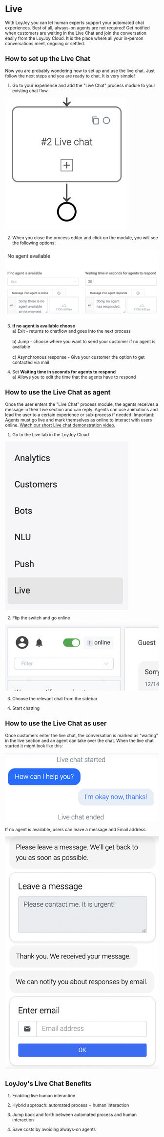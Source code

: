 # Live 

With LoyJoy you can let human experts support your automated chat experiences. Best of all, always-on agents are not required! Get notified when customers are waiting in the Live Chat and join the conversation easily from the LoyJoy Cloud. It is the place where all your in-person conversations meet, ongoing or settled.

## How to set up the Live Chat

Now you are probably wondering how to set up and use the live chat. Just follow the next steps and you are ready to chat. It is very simple! 
 
1. Go to your experience and add the "Live Chat" process module to your existing chat flow

![Live module](live_module.png "Live module")


2. When you close the process editor and click on the module, you will see the following options:

![Live options](live_options.png "Live options")

3. <b>If no agent is available choose</b> 
<br>a) Exit - returns to chatflow and goes into the next process</br> 
<br>b) Jump - choose where you want to send your customer if no agent is available</br> 
<br>c) Asynchronous response - Give your customer the option to get contacted via mail</br> 

4. Set <b>Waiting time in seconds for agents to respond</b> 
<br>a) Allows you to edit the time that the agents have to respond</br> 


## How to use the Live Chat as agent
Once the user enters the "Live Chat" process module, the agents receives a message in their Live section and can reply. Agents can use animations and lead the user to a certain experience or sub-process if needed. Important: Agents must go live and mark themselves as online to interact with users online.
[Watch our short Live chat demonstration video.](https://www.youtube.com/watch?v=FFMvH-iQWho)

1. Go to the Live tab in the LoyJoy Cloud

![Live sidebar](live_sidebar.png "Live sidebar")


2. Flip the switch and go online

![Live agent](live_agent_online.png "Live agent")

3. Choose the relevant chat from the sidebar

4. Start chatting

## How to use the Live Chat as user
Once customers enter the live chat, the conversation is marked as "waiting" in the live section and an agent can take over the chat. When the live chat started it might look like this:

![Live chat](live_chat.png "Live chat")

If no agent is available, users can leave a message and Email address:

![Live asynch](live_chat_asynch.png "Live asynch")


## LoyJoy's Live Chat Benefits


1. Enabling live human interaction

2. Hybrid approach: automated process + human interaction

3. Jump back and forth between automated process and human interaction

4. Save costs by avoiding always-on agents
